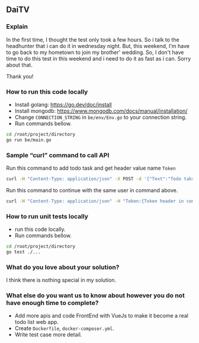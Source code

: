 ## DaiTV

### Explain
In the first time, I thought the test only took a few hours. So i talk to the headhunter that i can do it in wednesday night.
But, this weekend, I'm have to go back to my hometown to join my brother' wedding. So, I don't have time to do this test in this weekend and i need to do it as fast as i can. Sorry about that.

Thank you!

### How to run this code locally
 - Install golang: https://go.dev/doc/install
 - Install mongodb: https://www.mongodb.com/docs/manual/installation/
 - Change `CONNECTION_STRING` in `be/env/Env.go` to your connection string.
 - Run commands bellow.
```sh
cd /root/project/directory
go run be/main.go
```

### Sample “curl” command to call API
Run this command to add todo task and get header value name `Token`
```sh
curl -H "Content-Type: application/json" -X POST -d '{"Text":"Todo taks text"}' -v http://localhost:8008/api/todo
```
Run this command to continue with the same user in command above.
```sh
curl -H "Content-Type: application/json" -H "Token:{Token header in command above}" -X POST -d '{"Text":"Todo taks text"}' -c - http://localhost:8008/api/todo
```

### How to run unit tests locally
 - run this code locally.
 - Run commands bellow.
```sh
cd /root/project/directory
go test ./...
```

### What do you love about your solution?
I think there is nothing special in my solution.

### What else do you want us to know about however you do not have enough time to complete?
 - Add more apis and code FrontEnd with VueJs to make it become a real todo list web app.
 - Create `Dockerfile`, `docker-composer.yml`.
 - Write test case more detail.